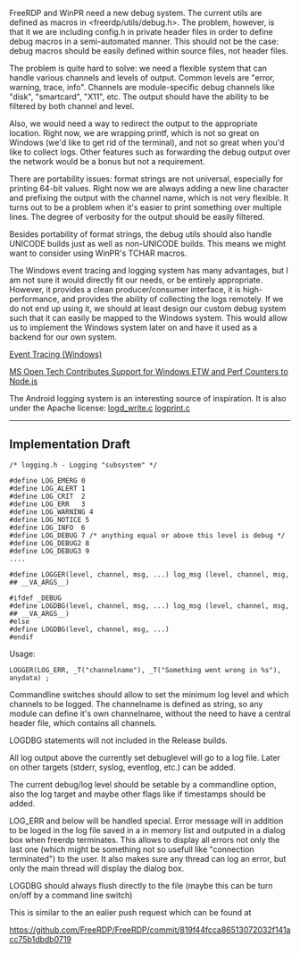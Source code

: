 FreeRDP and WinPR need a new debug system. The current utils are defined as macros in <freerdp/utils/debug.h>. The problem, however, is that it we are including config.h in private header files in order to define debug macros in a semi-automated manner. This should not be the case: debug macros should be easily defined within source files, not header files.

The problem is quite hard to solve: we need a flexible system that can handle various channels and levels of output. Common levels are "error, warning, trace, info". Channels are module-specific debug channels like "disk", "smartcard", "X11", etc. The output should have the ability to be filtered by both channel and level.

Also, we would need a way to redirect the output to the appropriate location. Right now, we are wrapping printf, which is not so great on Windows (we'd like to get rid of the terminal), and not so great when you'd like to collect logs. Other features such as forwarding the debug output over the network would be a bonus but not a requirement.

There are portability issues: format strings are not universal, especially for printing 64-bit values. Right now we are always adding a new line character and prefixing the output with the channel name, which is not very flexible. It turns out to be a problem when it's easier to print something over multiple lines. The degree of verbosity for the output should be easily filtered.

Besides portability of format strings, the debug utils should also handle UNICODE builds just as well as non-UNICODE builds. This means we might want to consider using WinPR's TCHAR macros.

The Windows event tracing and logging system has many advantages, but I am not sure it would directly fit our needs, or be entirely appropriate. However, it provides a clean producer/consumer interface, it is high-performance, and provides the ability of collecting the logs remotely. If we do not end up using it, we should at least design our custom debug system such that it can easily be mapped to the Windows system. This would allow us to implement the Windows system later on and have it used as a backend for our own system.

[Event Tracing (Windows)](http://msdn.microsoft.com/en-us/library/windows/desktop/bb968803/)

[MS Open Tech Contributes Support for Windows ETW and Perf Counters to Node.js](http://blogs.msdn.com/b/interoperability/archive/2012/12/03/ms-open-tech-contributes-support-for-windows-etw-and-perf-counters-to-node-js.aspx)

The Android logging system is an interesting source of inspiration. It is also under the Apache license:
[logd_write.c](https://github.com/android/platform_system_core/blob/master/liblog/logd_write.c)
[logprint.c](https://github.com/android/platform_system_core/blob/master/liblog/logprint.c)

***

## Implementation Draft


    /* logging.h - Logging "subsystem" */

    #define LOG_EMERG 0
    #define LOG_ALERT 1
    #define LOG_CRIT  2
    #define LOG_ERR   3 
    #define LOG_WARNING 4
    #define LOG_NOTICE 5
    #define LOG_INFO  6
    #define LOG_DEBUG 7 /* anything equal or above this level is debug */
    #define LOG_DEBUG2 8
    #define LOG_DEBUG3 9
    ....

    #define LOGGER(level, channel, msg, ...) log_msg (level, channel, msg, ## __VA_ARGS__)

    #ifdef _DEBUG
    #define LOGDBG(level, channel, msg, ...) log_msg (level, channel, msg, ## __VA_ARGS__)
    #else
    #define LOGDBG(level, channel, msg, ...)
    #endif


Usage:

`LOGGER(LOG_ERR, _T("channelname"), _T("Something went wrong in %s"), anydata) ;`

Commandline switches should allow to set the minimum log level and which channels to be logged. The channelname is defined as string, so any module can define it's own channelname, without the need to have a central header file, which contains all channels.

LOGDBG statements will not included in the Release builds.

All log output above the currently set debuglevel will go to a log file. Later on other targets (stderr, syslog, eventlog, etc.) can be added.

The current debug/log level should be setable by a commandline option, also the log target and maybe other flags like if timestamps should be added.

LOG_ERR and below will be handled special. Error message will in addition to be loged in the log file saved in a in memory list and outputed in a dialog box when freerdp terminates. This allows to display all errors not only the last one (which might be something not so usefull like "connection terminated") to the user. It also makes sure any thread can log an error, but only the main thread will display the dialog box.

LOGDBG should always flush directly to the file (maybe this can be turn on/off by a command line switch)

This is similar to the an ealier push request which can be found at

https://github.com/FreeRDP/FreeRDP/commit/819f44fcca86513072032f141acc75b1dbdb0719